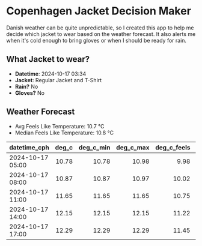 
# Copenhagen Jacket Decision Maker

Danish weather can be quite unpredictable, so I created this app to help me decide which jacket to wear based on the weather forecast. 
It also alerts me when it's cold enough to bring gloves or when I should be ready for rain.

## What Jacket to wear?

- **Datetime**: 2024-10-17 03:34
- **Jacket**: Regular Jacket and T-Shirt
- **Rain?** No
- **Gloves?** No

## Weather Forecast
- Avg Feels Like Temperature: 10.7 °C
- Median Feels Like Temperature: 10.8 °C

| datetime_cph     |   deg_c |   deg_c_min |   deg_c_max |   deg_c_feels | weather   | wind   | rain   |
|:-----------------|--------:|------------:|------------:|--------------:|:----------|:-------|:-------|
| 2024-10-17 05:00 |   10.78 |       10.78 |       10.98 |          9.98 | Clouds    | High   | None   |
| 2024-10-17 08:00 |   10.87 |       10.87 |       10.97 |         10.02 | Clouds    | High   | None   |
| 2024-10-17 11:00 |   11.65 |       11.65 |       11.65 |         10.75 | Clouds    | High   | None   |
| 2024-10-17 14:00 |   12.15 |       12.15 |       12.15 |         11.22 | Clouds    | High   | None   |
| 2024-10-17 17:00 |   12.29 |       12.29 |       12.29 |         11.45 | Clouds    | High   | None   |
        